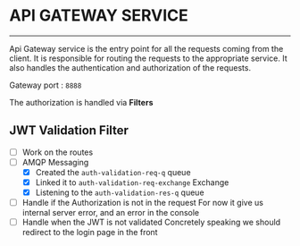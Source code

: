 # API GATEWAY SERVICE

---
Api Gateway service is the entry point for all the requests coming from the client. It is responsible for routing the requests to the appropriate service. It also handles the authentication and authorization of the requests.

Gateway port : `8888`

The authorization is handled via **Filters**

## JWT Validation Filter
- [ ] Work on the routes 
- [ ] AMQP Messaging
  - [x] Created the `auth-validation-req-q` queue
  - [x] Linked it to `auth-validation-req-exchange` Exchange
  - [x] Listening to the `auth-validation-res-q` queue
- [ ] Handle if the Authorization is not in the request
	For now it give us internal server error, and an error in the console
- [ ] Handle when the JWT is not validated
	Concretely speaking we should redirect to the login page in the front